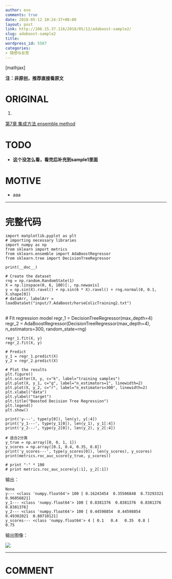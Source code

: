```yaml
---
author: evo
comments: true
date: 2018-05-12 10:24:37+00:00
layout: post
link: http://106.15.37.116/2018/05/12/adaboost-sample2/
slug: adaboost-sample2
title: 
wordpress_id: 5587
categories:
- 随想与反思
---
```


<!-- more -->

[mathjax]

**注：非原创，推荐直接看原文**


# ORIGINAL






  1. 


[第7章 集成方法 ensemble method](http://ml.apachecn.org/mlia/ensemble-random-tree-adaboost/)







# TODO






  * **这个没怎么看，看完后补充到sample1里面**




# MOTIVE






  * aaa





* * *






# 完整代码




    import matplotlib.pyplot as plt
    # importing necessary libraries
    import numpy as np
    from sklearn import metrics
    from sklearn.ensemble import AdaBoostRegressor
    from sklearn.tree import DecisionTreeRegressor
    
    print(__doc__)
    
    # Create the dataset
    rng = np.random.RandomState(1)
    X = np.linspace(0, 6, 100)[:, np.newaxis]
    y = np.sin(X).ravel() + np.sin(6 * X).ravel() + rng.normal(0, 0.1, X.shape[0])
    # dataArr, labelArr = loadDataSet("input/7.AdaBoost/horseColicTraining2.txt")


​    
    # Fit regression model
    regr_1 = DecisionTreeRegressor(max_depth=4)
    regr_2 = AdaBoostRegressor(DecisionTreeRegressor(max_depth=4),
                               n_estimators=300,
                               random_state=rng)
    
    regr_1.fit(X, y)
    regr_2.fit(X, y)
    
    # Predict
    y_1 = regr_1.predict(X)
    y_2 = regr_2.predict(X)
    
    # Plot the results
    plt.figure()
    plt.scatter(X, y, c="k", label="training samples")
    plt.plot(X, y_1, c="g", label="n_estimators=1", linewidth=2)
    plt.plot(X, y_2, c="r", label="n_estimators=300", linewidth=2)
    plt.xlabel("data")
    plt.ylabel("target")
    plt.title("Boosted Decision Tree Regression")
    plt.legend()
    plt.show()
    
    print('y---', type(y[0]), len(y), y[:4])
    print('y_1---', type(y_1[0]), len(y_1), y_1[:4])
    print('y_2---', type(y_2[0]), len(y_2), y_2[:4])
    
    # 适合2分类
    y_true = np.array([0, 0, 1, 1])
    y_scores = np.array([0.1, 0.4, 0.35, 0.8])
    print('y_scores---', type(y_scores[0]), len(y_scores), y_scores)
    print(metrics.roc_auc_score(y_true, y_scores))
    
    # print "-" * 100
    # print metrics.roc_auc_score(y[:1], y_2[:1])


输出：


    None
    y--- <class 'numpy.float64'> 100 [ 0.16243454  0.35506848  0.73293321  0.96056821]
    y_1--- <class 'numpy.float64'> 100 [ 0.8381376  0.8381376  0.8381376  0.8381376]
    y_2--- <class 'numpy.float64'> 100 [ 0.44598854  0.44598854  0.49302021  0.80710121]
    y_scores--- <class 'numpy.float64'> 4 [ 0.1   0.4   0.35  0.8 ]
    0.75



输出图像：


![](http://106.15.37.116/wp-content/uploads/2018/05/img_5af6c08273c53.png)















* * *





# COMMENT



